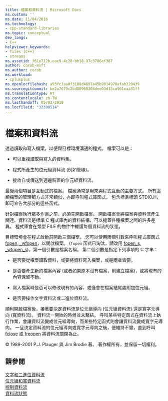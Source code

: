 ```yaml
---
title: 檔案和資料流 | Microsoft Docs
ms.custom: ''
ms.date: 11/04/2016
ms.technology:
- cpp-standard-libraries
ms.topic: conceptual
dev_langs:
- C++
helpviewer_keywords:
- files [C++]
- streams
ms.assetid: f61e712b-eac9-4c28-bb18-97c3786ef387
author: corob-msft
ms.author: corob
ms.workload:
- cplusplus
ms.openlocfilehash: a93fc1aa0f3108d4897a45b9014970afab220439
ms.sourcegitcommit: be2a7679c2bd80968204dee03d13ca961eaa31ff
ms.translationtype: HT
ms.contentlocale: zh-TW
ms.lasthandoff: 05/03/2018
ms.locfileid: "32390514"
---
```

# <a name="files-and-streams"></a>檔案和資料流
透過讀取和寫入檔案，以便與目標環境溝通的程式。 檔案可以是：  
  
-   可以重複讀取與寫入的資料集。  
  
-   程式所產生的位元組資料流 (例如管線)。  
  
-   接收自或傳送到週邊裝置的位元組資料流。  
  
 最後兩個項目是互動式的檔案。 檔案通常是用來與程式互動的主要方式。 所有這類檔案的管理都方式非常類似，亦即呼叫程式庫函式。 包含標準標頭 STDIO.H，即可宣告大部分的這些函式。  
  
 針對檔案執行眾多作業之前，必須先開啟檔案。 開啟檔案會將檔案與資料流產生關連。資料流是標準 C 程式庫內的資料結構，可以掩蓋各種檔案之間的許多差異。 程式庫會在類型 FILE 的物件中維護每個資料流的狀態。  
  
 目標環境會在程式啟動前開啟三個檔案。 您可以使用兩個引數來呼叫程式庫函式 [fopen, _wfopen](../c-runtime-library/reference/fopen-wfopen.md)，以開啟檔案。 (`fopen` 函式已淘汰，請改用 [fopen_s, _wfopen_s](../c-runtime-library/reference/fopen-s-wfopen-s.md))。第一個引數是檔案名稱。 第二個引數是指定下列事項的 C 字串：  
  
-   是否要從檔案讀取資料，或要將資料寫入檔案，或是兩者皆要。  
  
-   是否要產生新的檔案內容 (或者如果原本沒有檔案，則建立檔案)，或將現有的內容保留不動。  
  
-   寫入檔案時是否可以修改現有的內容，或僅會在檔案結尾處附加位元組。  
  
-   是否要操作文字資料流或二進位資料流。  
  
 順利開啟檔案後，接著要決定資料流是位元組導向 (位元組資料流) 還是寬字元導向 (寬資料流)。 資料流一開始的時候並未繫結。 呼叫某些特定函式在資料流上執行作業，會讓資料流變成位元組導向，而某些特定函式則會讓資料流變成寬字元導向。 一旦決定資料流的位元組導向或寬字元導向之後，便維持不變，直到呼叫 [fclose](../c-runtime-library/reference/fclose-fcloseall.md) 或 [freopen](../c-runtime-library/reference/freopen-wfreopen.md) 將資料流關閉為止。  
  
 © 1989-2001 P.J. Plauger 與 Jim Brodie 著。 著作權所有，並保留一切權利。  
  
## <a name="see-also"></a>請參閱  
 [文字和二進位資料流](../c-runtime-library/text-and-binary-streams.md)   
 [位元組和寬資料流](../c-runtime-library/byte-and-wide-streams.md)   
 [控制資料流](../c-runtime-library/controlling-streams.md)   
 [資料流狀態](../c-runtime-library/stream-states.md)